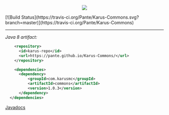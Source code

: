 <p align = "center">
  <img src = "http://i.imgur.com/hlLPWau.jpg"/>
</p>
[![Build Status](https://travis-ci.org/Pante/Karus-Commons.svg?branch=master)](https://travis-ci.org/Pante/Karus-Commons)

***
_Java 8 artifact:_
```XML
    <repository>
      <id>karus-repo</id>
      <url>https://pante.github.io/Karus-Commons/</url>
    </repository>

    <dependencies>
      <dependency>
          <groupId>com.karusmc</groupId>
          <artifactId>commons</artifactId>
          <version>1.0.3</version>
      </dependency>
  </dependencies>
```

<a href = "https://pante.github.io/Karus-Commons/docs/">Javadocs</a> 
